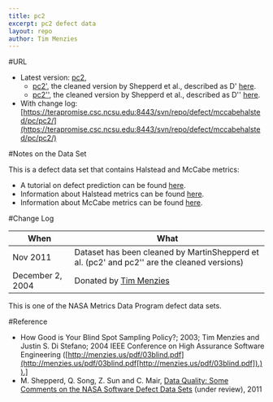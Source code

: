 ```yaml
---
title: pc2
excerpt: pc2 defect data
layout: repo
author: Tim Menzies
---
```



#URL

  * Latest version: [pc2](https://terapromise.csc.ncsu.edu:8443/svn/repo/defect/mccabehalsted/pc/pc2/pc2.arff),
      * [pc2'](https://terapromise.csc.ncsu.edu:8443/svn/repo/defect/mccabehalsted/pc/pc2/d), the cleaned version by Shepperd et al., described as D' [here](http://nasa-softwaredefectdatasets.wikispaces.com/home).
      * [pc2''](https://terapromise.csc.ncsu.edu:8443/svn/repo/defect/mccabehalsted/pc/pc2/dd), the cleaned version by Shepperd et al., described as D'' [here](http://nasa-softwaredefectdatasets.wikispaces.com/home).
  * With change log:[https://terapromise.csc.ncsu.edu:8443/svn/repo/defect/mccabehalsted/pc/pc2/](https://terapromise.csc.ncsu.edu:8443/svn/repo/defect/mccabehalsted/pc/pc2/)

#Notes on the Data Set

This is a defect data set that contains Halstead and McCabe metrics:
  * A tutorial on defect prediction can be found [here](http://code.google.com/p/promisedata/wiki/ShortTutorialOnDefectPrediction).
  * Information about Halstead metrics can be found [here](http://code.google.com/p/promisedata/wiki/Halstead).
  * Information about McCabe metrics can be found [here](http://code.google.com/p/promisedata/wiki/McCabe).

#Change Log

When | What---- | ----
Nov 2011 | Dataset has been cleaned by MartinShepperd et al. (pc2' and pc2'' are the cleaned versions)
   December 2, 2004 | Donated by [Tim Menzies](/repo/people)

This is one of the NASA Metrics Data Program defect data sets.

#Reference
  * How Good is Your Blind  Spot Sampling Policy?; 2003; Tim Menzies and Justin S. Di Stefano; 2004 IEEE Conference on High Assurance Software Engineering ([http://menzies.us/pdf/03blind.pdf](http://menzies.us/pdf/03blind.pdf[http://menzies.us/pdf/03blind.pdf]).)).]
  * M. Shepperd, Q. Song, Z. Sun and C. Mair, [Data Quality: Some Comments on the NASA Software Defect Data Sets](http://goo.gl/OlHNh) (under review), 2011